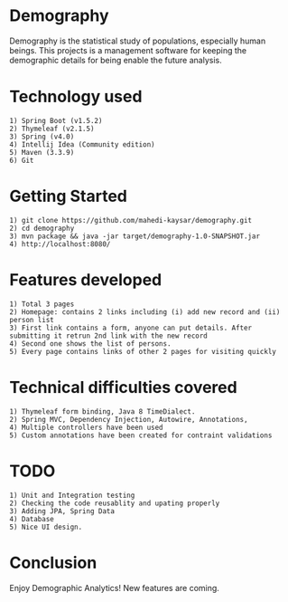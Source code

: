 # Demography
Demography is the statistical study of populations, especially human beings. 
This projects is a management software for keeping the demographic details for
being enable the future analysis.

# Technology used
    1) Spring Boot (v1.5.2)
    2) Thymeleaf (v2.1.5)
    3) Spring (v4.0)
    4) Intellij Idea (Community edition)
    5) Maven (3.3.9)
    6) Git
# Getting Started
    1) git clone https://github.com/mahedi-kaysar/demography.git
    2) cd demography
    3) mvn package && java -jar target/demography-1.0-SNAPSHOT.jar
    4) http://localhost:8080/
    
# Features developed
    1) Total 3 pages 
    2) Homepage: contains 2 links including (i) add new record and (ii) person list
    3) First link contains a form, anyone can put details. After submitting it retrun 2nd link with the new record
    4) Second one shows the list of persons.
    5) Every page contains links of other 2 pages for visiting quickly
    
# Technical difficulties covered
    1) Thymeleaf form binding, Java 8 TimeDialect.
    2) Spring MVC, Dependency Injection, Autowire, Annotations,
    4) Multiple controllers have been used
    5) Custom annotations have been created for contraint validations

# TODO
    1) Unit and Integration testing
    2) Checking the code reusablity and upating properly
    3) Adding JPA, Spring Data
    4) Database
    5) Nice UI design.
     
# Conclusion
Enjoy Demographic Analytics! New features are coming.